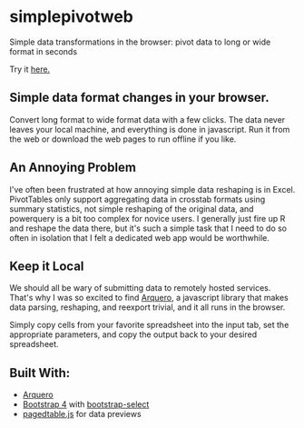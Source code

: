 # simplepivotweb
Simple data transformations in the browser: pivot data to long or wide format in seconds

Try it [here.](https://jil24.github.io/simplepivotweb)

## Simple data format changes in your browser.
Convert long format to wide format data with a few clicks. The data never leaves your local machine, and everything is done in javascript. Run it from the web or download the web pages to run offline if you like. 

## An Annoying Problem
I've often been frustrated at how annoying simple data reshaping is in Excel. PivotTables only support aggregating data in crosstab formats using summary statistics, not simple reshaping of the original data, and powerquery is a bit too complex for novice users. I generally just fire up R and reshape the data there, but it's such a simple task that I need to do so often in isolation that I felt a dedicated web app would be worthwhile.

## Keep it Local
We should all be wary of submitting data to remotely hosted services. That's why I was so excited to find [Arquero](https://idl.uw.edu/arquero/), a javascript library that makes data parsing, reshaping, and reexport trivial, and it all runs in the browser. 

Simply copy cells from your favorite spreadsheet into the input tab, set the appropriate parameters, and copy the output back to your desired spreadsheet. 

## Built With:
- [Arquero](https://idl.uw.edu/arquero/)
- [Bootstrap 4](https://getbootstrap.com/) with [bootstrap-select](https://developer.snapappointments.com/bootstrap-select/)
- [pagedtable.js](https://mlverse.github.io/pagedtablejs/#/) for data previews
